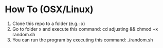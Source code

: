 # How To (OSX/Linux)
1. Clone this repo to a folder (e.g.: x)
2. Go to folder x and execute this command:
   cd adjusting && chmod +x random.sh
3. You can run the program by executing this command:
   ./random.sh
